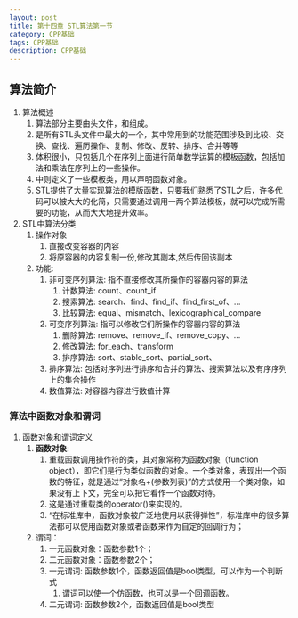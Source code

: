 ```yaml
---
layout: post
title: 第十四章 STL算法第一节 
category: CPP基础
tags: CPP基础
description: CPP基础
---  
```


## 算法简介
1. 算法概述
    1. 算法部分主要由头文件<algorithm>，<numeric>和<functional>组成。
    2. <algorithm>是所有STL头文件中最大的一个，其中常用到的功能范围涉及到比较、交换、查找、遍历操作、复制、修改、反转、排序、合并等等
    3. <numeric>体积很小，只包括几个在序列上面进行简单数学运算的模板函数，包括加法和乘法在序列上的一些操作。
    4. <functional>中则定义了一些模板类，用以声明函数对象。
    5. STL提供了大量实现算法的模版函数，只要我们熟悉了STL之后，许多代码可以被大大的化简，只需要通过调用一两个算法模板，就可以完成所需要的功能，从而大大地提升效率。
2. STL中算法分类
    1. 操作对象 
        1. 直接改变容器的内容
        2. 将原容器的内容复制一份,修改其副本,然后传回该副本
    2. 功能: 
        1. 非可变序列算法: 指不直接修改其所操作的容器内容的算法
            1. 计数算法: count、count_if
            2. 搜索算法: search、find、find_if、find_first_of、…
            3. 比较算法: equal、mismatch、lexicographical_compare
        2. 可变序列算法: 指可以修改它们所操作的容器内容的算法
            1. 删除算法: remove、remove_if、remove_copy、…
            2. 修改算法: for_each、transform
            3. 排序算法: sort、stable_sort、partial_sort、
        3. 排序算法: 包括对序列进行排序和合并的算法、搜索算法以及有序序列上的集合操作
        4. 数值算法: 对容器内容进行数值计算


### 算法中函数对象和谓词
1. 函数对象和谓词定义
    1. **函数对象**:
        1. 重载函数调用操作符的类，其对象常称为函数对象（function object），即它们是行为类似函数的对象。一个类对象，表现出一个函数的特征，就是通过“对象名+(参数列表)”的方式使用一个类对象，如果没有上下文，完全可以把它看作一个函数对待。
        2. 这是通过重载类的operator()来实现的。
        3. “在标准库中，函数对象被广泛地使用以获得弹性”，标准库中的很多算法都可以使用函数对象或者函数来作为自定的回调行为；
    2. 谓词：
        1. 一元函数对象：函数参数1个；
        2. 二元函数对象：函数参数2个；
        3. 一元谓词: 函数参数1个，函数返回值是bool类型，可以作为一个判断式
            1. 谓词可以使一个仿函数，也可以是一个回调函数。
        4. 二元谓词: 函数参数2个，函数返回值是bool类型

